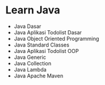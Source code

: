 # Learn Java

- Java Dasar
- Java Aplikasi Todolist Dasar
- Java Object Oriented Programming
- Java Standard Classes
- Java Aplikasi Todolist OOP
- Java Generic
- Java Collection
- Java Lambda
- Java Apache Maven